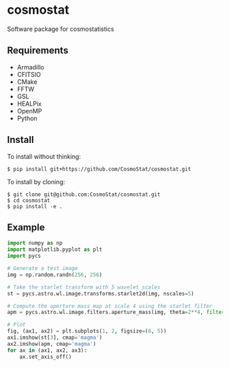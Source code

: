 # cosmostat
Software package for cosmostatistics

## Requirements

- Armadillo
- CFITSIO
- CMake
- FFTW
- GSL
- HEALPix
- OpenMP
- Python

## Install

To install without thinking:
```
$ pip install git+https://github.com/CosmoStat/cosmostat.git
```

To install by cloning:
```
$ git clone git@github.com:CosmoStat/cosmostat.git
$ cd cosmostat
$ pip install -e .
```

## Example

```python
import numpy as np
import matplotlib.pyplot as plt
import pycs

# Generate a test image
img = np.random.randn(256, 256)

# Take the starlet transform with 5 wavelet scales
st = pycs.astro.wl.image.transforms.starlet2d(img, nscales=5)

# Compute the aperture mass map at scale 4 using the starlet filter
apm = pycs.astro.wl.image.filters.aperture_mass(img, theta=2**4, filter='starlet')

# Plot
fig, (ax1, ax2) = plt.subplots(1, 2, figsize=(6, 5))
ax1.imshow(st[3], cmap='magma')
ax2.imshow(apm, cmap='magma')
for ax in (ax1, ax2, ax3):
    ax.set_axis_off()
```
